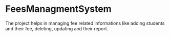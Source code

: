 # FeesManagmentSystem
The project helps in managing fee related informations like adding students and their fee, deleting, updating and their report.
